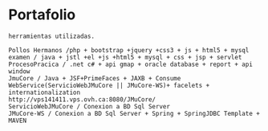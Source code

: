# Portafolio
    herramientas utilizadas.
    
    Pollos Hermanos /php + bootstrap +jquery +css3 + js + html5 + mysql
    examen / java + jstl +el +js +html5 + mysql + css + jsp + servlet 
    ProcesoPracica / .net c# + api gmap + oracle database + report + api window  
	JmuCore / Java + JSF+PrimeFaces + JAXB + Consume WebService(ServicioWebJMuCore || JMuCore-WS)+ facelets + internationalization 
	http://vps141411.vps.ovh.ca:8080/JMuCore/
	ServicioWebJMuCore / Conexion a BD Sql Server
	JMuCore-WS / Conexion a BD Sql Server + Spring + SpringJDBC Template + MAVEN  
	
